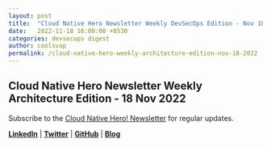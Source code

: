 ```yaml
---
layout: post
title:  "Cloud Native Hero Newsletter Weekly DevSecOps Edition - Nov 18"
date:   2022-11-18 16:00:00 +0530
categories: devsecops digest
author: coolsvap
permalink: /cloud-native-hero-weekly-architecture-edition-nov-18-2022
---
```

## Cloud Native Hero Newsletter Weekly Architecture Edition - 18 Nov 2022

Subscribe to the [Cloud Native Hero! Newsletter](https://www.linkedin.com/newsletters/6940180331832446978/) for regular updates.

[**LinkedIn**](https://www.linkedin.com/company/cloudnativehero/) | [**Twitter**](https://twitter.com/cloudnativehero) | [**GitHub**](https://github.com/cloudnativehero) | [**Blog**](https://cloudnativehero.github.io/)